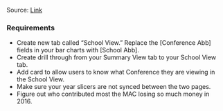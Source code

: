Source: [Link](https://www.workout-wednesday.com/2021/01/26/pbi-2021-w04/)

### Requirements

- Create new tab called “School View.” Replace the [Conference Abb] fields in your bar charts with [School Abb]. 
- Create drill through from your Summary View tab to your School View tab. 
- Add card to allow users to know what Conference they are viewing in the School View. 
- Make sure your year slicers are not synced between the two pages. 
- Figure out who contributed most the MAC losing so much money in 2016.
